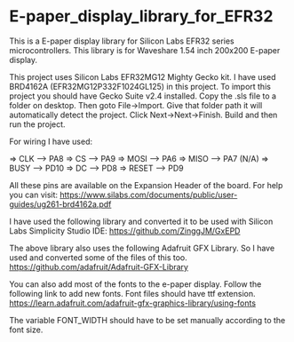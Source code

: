 # E-paper_display_library_for_EFR32
This is a E-paper display library for Silicon Labs EFR32 series microcontrollers. This library is for Waveshare 1.54 inch 200x200 E-paper display.

This project uses Silicon Labs EFR32MG12 Mighty Gecko kit. I have used BRD4162A (EFR32MG12P332F1024GL125) in this project. To import this project you should have Gecko Suite v2.4 installed. Copy the .sls file to a folder on desktop. Then goto File->Import. Give that folder path it will automatically detect the project. Click Next->Next->Finish. Build and then run the project.

For wiring I have used:

=> CLK --> PA8
=> CS --> PA9
=> MOSI --> PA6
=> MISO --> PA7   (N/A)
=> BUSY --> PD10
=> DC --> PD8
=> RESET --> PD9

All these pins are available on the Expansion Header of the board. For help you can visit:
https://www.silabs.com/documents/public/user-guides/ug261-brd4162a.pdf


I have used the following library and converted it to be used with Silicon Labs Simplicity Studio IDE:
https://github.com/ZinggJM/GxEPD


The above library also uses the following Adafruit GFX Library. So I have used and converted some of the files of this too.
https://github.com/adafruit/Adafruit-GFX-Library


You can also add most of the fonts to the e-paper display. Follow the following link to add new fonts. Font files should have ttf extension.
https://learn.adafruit.com/adafruit-gfx-graphics-library/using-fonts


The variable FONT_WIDTH should have to be set manually according to the font size.

